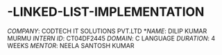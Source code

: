 # -LINKED-LIST-IMPLEMENTATION
*COMPANY*: CODTECH IT SOLUTIONS PVT.LTD
**NAME*: DILIP KUMAR MURMU
*INTERN ID*: CT04DF2445
*DOMAIN*: C LANGUAGE
*DURATION*: 4 WEEKS
*MENTOR*: NEELA SANTOSH KUMAR
